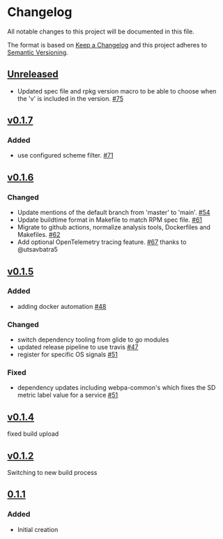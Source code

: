 # Changelog
All notable changes to this project will be documented in this file.

The format is based on [Keep a Changelog](http://keepachangelog.com/en/1.0.0/)
and this project adheres to [Semantic Versioning](http://semver.org/spec/v2.0.0.html).

## [Unreleased]
- Updated spec file and rpkg version macro to be able to choose when the 'v' is included in the version. [#75](https://github.com/xmidt-org/petasos/pull/75)

## [v0.1.7]
### Added
- use configured scheme filter. [#71](https://github.com/xmidt-org/petasos/pull/71)

## [v0.1.6]
### Changed
- Update mentions of the default branch from 'master' to 'main'. [#54](https://github.com/xmidt-org/petasos/pull/54)
- Update buildtime format in Makefile to match RPM spec file. [#61](https://github.com/xmidt-org/petasos/pull/61)
- Migrate to github actions, normalize analysis tools, Dockerfiles and Makefiles. [#62](https://github.com/xmidt-org/petasos/pull/62)
- Add optional OpenTelemetry tracing feature. [#67](https://github.com/xmidt-org/petasos/pull/67) thanks to @utsavbatra5

## [v0.1.5]
### Added
- adding docker automation [#48](https://github.com/xmidt-org/petasos/pull/48)

### Changed
- switch dependency tooling from glide to go modules
- updated release pipeline to use travis [#47](https://github.com/xmidt-org/petasos/pull/47)
- register for specific OS signals [#51](https://github.com/xmidt-org/petasos/pull/51)

### Fixed
- dependency updates including webpa-common's which fixes the SD metric label value for a service [#51](https://github.com/xmidt-org/petasos/pull/51)

## [v0.1.4]
fixed build upload

## [v0.1.2]
Switching to new build process

## [0.1.1]
### Added
- Initial creation

[Unreleased]: https://github.com/Comcast/petasos/compare/v0.1.7...HEAD
[v0.1.7]: https://github.com/Comcast/petasos/compare/v0.1.6...v0.1.7
[v0.1.6]: https://github.com/Comcast/petasos/compare/v0.1.5...v0.1.6
[v0.1.5]: https://github.com/Comcast/petasos/compare/v0.1.4...v0.1.5
[v0.1.4]: https://github.com/Comcast/petasos/compare/v0.1.2...v0.1.4
[v0.1.2]: https://github.com/Comcast/petasos/compare/0.1.1...v0.1.2
[0.1.1]: https://github.com/Comcast/petasos/compare/0.0.0...0.1.1
